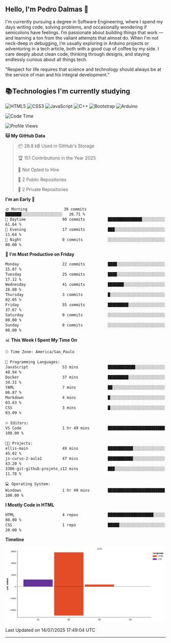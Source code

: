 
## Hello, I'm Pedro Dalmas 👋

I'm currently pursuing a degree in Software Engineering, where I spend my days writing code, solving problems, and occasionally wondering if semicolons have feelings. I’m passionate about building things that work —  and learning a ton from the valiant attempts that almost do. When I'm not neck-deep in debugging, I’m usually exploring in Arduino projects or adventuring in a tech article, both with a good cup of coffee by my side. I care deeply about clean code, thinking through designs, and staying endlessly curious about all things tech.

"Respect for life requires that science and technology should always be at the service of man and his integral development."

## 📚Technologies I'm currently studying

![HTML5](https://img.shields.io/badge/html5-%23E34F26.svg?style=for-the-badge&logo=html5&logoColor=white) ![CSS3](https://img.shields.io/badge/css3-%231572B6.svg?style=for-the-badge&logo=css3&logoColor=white) ![JavaScript](https://img.shields.io/badge/javascript-%23323330.svg?style=for-the-badge&logo=javascript&logoColor=%23F7DF1E) ![C++](https://img.shields.io/badge/c++-%2300599C.svg?style=for-the-badge&logo=c%2B%2B&logoColor=white) ![Bootstrap](https://img.shields.io/badge/bootstrap-%238511FA.svg?style=for-the-badge&logo=bootstrap&logoColor=white) ![Arduino](https://img.shields.io/badge/-Arduino-00979D?style=for-the-badge&logo=Arduino&logoColor=white)

<!--START_SECTION:waka-->
![Code Time](http://img.shields.io/badge/Code%20Time-4%20hrs%2026%20mins-blue)

![Profile Views](http://img.shields.io/badge/Profile%20Views-91-blue)

**🐱 My GitHub Data** 

> 📦 28.8 kB Used in GitHub's Storage 
 > 
> 🏆 151 Contributions in the Year 2025
 > 
> 🚫 Not Opted to Hire
 > 
> 📜 2 Public Repositories 
 > 
> 🔑 2 Private Repositories 
 > 
**I'm an Early 🐤** 

```text
🌞 Morning                39 commits          ███████░░░░░░░░░░░░░░░░░░   26.71 % 
🌆 Daytime                90 commits          ███████████████░░░░░░░░░░   61.64 % 
🌃 Evening                17 commits          ███░░░░░░░░░░░░░░░░░░░░░░   11.64 % 
🌙 Night                  0 commits           ░░░░░░░░░░░░░░░░░░░░░░░░░   00.00 % 
```
📅 **I'm Most Productive on Friday** 

```text
Monday                   22 commits          ████░░░░░░░░░░░░░░░░░░░░░   15.07 % 
Tuesday                  25 commits          ████░░░░░░░░░░░░░░░░░░░░░   17.12 % 
Wednesday                41 commits          ███████░░░░░░░░░░░░░░░░░░   28.08 % 
Thursday                 3 commits           █░░░░░░░░░░░░░░░░░░░░░░░░   02.05 % 
Friday                   55 commits          █████████░░░░░░░░░░░░░░░░   37.67 % 
Saturday                 0 commits           ░░░░░░░░░░░░░░░░░░░░░░░░░   00.00 % 
Sunday                   0 commits           ░░░░░░░░░░░░░░░░░░░░░░░░░   00.00 % 
```


📊 **This Week I Spent My Time On** 

```text
🕑︎ Time Zone: America/Sao_Paulo

💬 Programming Languages: 
JavaScript               53 mins             ████████████░░░░░░░░░░░░░   48.94 % 
Docker                   37 mins             █████████░░░░░░░░░░░░░░░░   34.31 % 
YAML                     7 mins              ██░░░░░░░░░░░░░░░░░░░░░░░   06.87 % 
Markdown                 4 mins              █░░░░░░░░░░░░░░░░░░░░░░░░   03.83 % 
CSS                      3 mins              █░░░░░░░░░░░░░░░░░░░░░░░░   03.09 % 

🔥 Editors: 
VS Code                  1 hr 49 mins        █████████████████████████   100.00 % 

🐱‍💻 Projects: 
ellis-main               49 mins             ███████████░░░░░░░░░░░░░░   45.02 % 
js-curso-2-aula1         47 mins             ███████████░░░░░░░░░░░░░░   43.20 % 
3386-git-github-projeto_i12 mins             ███░░░░░░░░░░░░░░░░░░░░░░   11.78 % 

💻 Operating System: 
Windows                  1 hr 49 mins        █████████████████████████   100.00 % 
```

**I Mostly Code in HTML** 

```text
HTML                     4 repos             ████████████████████░░░░░   80.00 % 
CSS                      1 repo              █████░░░░░░░░░░░░░░░░░░░░   20.00 % 
```



**Timeline**

![Lines of Code chart](https://raw.githubusercontent.com/pedrodalmasdev/pedrodalmasdev/main/assets/bar_graph.png)


 Last Updated on 14/07/2025 17:49:04 UTC
<!--END_SECTION:waka-->

---
